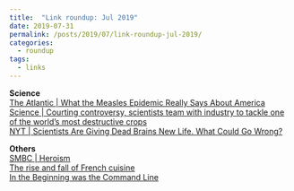 ```yaml
---
title:  "Link roundup: Jul 2019"
date: 2019-07-31
permalink: /posts/2019/07/link-roundup-jul-2019/
categories: 
  - roundup
tags:
  - links
---
```

  
**Science**  
[The Atlantic \| What the Measles Epidemic Really Says About America](https://www.theatlantic.com/magazine/archive/2019/08/measles-as-metaphor/592756/)  
[Science \| Courting controversy, scientists team with industry to tackle one of the world’s most destructive crops](https://www.sciencemag.org/news/2019/07/courting-controversy-scientists-team-industry-tackle-one-world-s-most-destructive-crops?rss=1)  
[NYT \| Scientists Are Giving Dead Brains New Life. What Could Go Wrong?](https://www.nytimes.com/2019/07/02/magazine/dead-pig-brains-reanimation.html)  
  
**Others**  
[SMBC \| Heroism](https://www.smbc-comics.com/comic/heroism)  
[The rise and fall of French cuisine ](https://www.theguardian.com/food/2019/jul/16/the-rise-and-fall-of-french-cuisine)  
[In the Beginning was the Command Line](http://cristal.inria.fr/~weis/info/commandline.html)  
